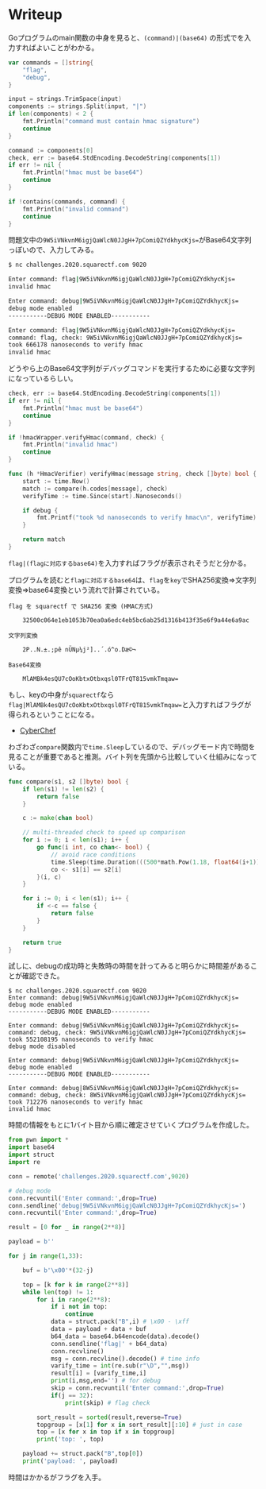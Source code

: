 # Writeup

Goプログラムのmain関数の中身を見ると、`(command)|(base64)` の形式でを入力すればよいことがわかる。

```go
var commands = []string{
	"flag",
	"debug",
}
```

```go
input = strings.TrimSpace(input)
components := strings.Split(input, "|")
if len(components) < 2 {
    fmt.Println("command must contain hmac signature")
    continue
}

command := components[0]
check, err := base64.StdEncoding.DecodeString(components[1])
if err != nil {
    fmt.Println("hmac must be base64")
    continue
}

if !contains(commands, command) {
    fmt.Println("invalid command")
    continue
}
```

問題文中の`9W5iVNkvnM6igjQaWlcN0JJgH+7pComiQZYdkhycKjs=`がBase64文字列っぽいので、入力してみる。

```bash
$ nc challenges.2020.squarectf.com 9020

Enter command: flag|9W5iVNkvnM6igjQaWlcN0JJgH+7pComiQZYdkhycKjs=
invalid hmac

Enter command: debug|9W5iVNkvnM6igjQaWlcN0JJgH+7pComiQZYdkhycKjs=
debug mode enabled
-----------DEBUG MODE ENABLED-----------

Enter command: flag|9W5iVNkvnM6igjQaWlcN0JJgH+7pComiQZYdkhycKjs=
command: flag, check: 9W5iVNkvnM6igjQaWlcN0JJgH+7pComiQZYdkhycKjs=
took 666178 nanoseconds to verify hmac
invalid hmac
```

どうやら上のBase64文字列がデバッグコマンドを実行するために必要な文字列になっているらしい。

```go
check, err := base64.StdEncoding.DecodeString(components[1])
if err != nil {
    fmt.Println("hmac must be base64")
    continue
}

if !hmacWrapper.verifyHmac(command, check) {
    fmt.Println("invalid hmac")
    continue
}
```

```go
func (h *HmacVerifier) verifyHmac(message string, check []byte) bool {
	start := time.Now()
	match := compare(h.codes[message], check)
	verifyTime := time.Since(start).Nanoseconds()

	if debug {
		fmt.Printf("took %d nanoseconds to verify hmac\n", verifyTime)
	}

	return match
}
```

`flag|(flagに対応するbase64)`を入力すればフラグが表示されそうだと分かる。

プログラムを読むと`flagに対応するbase64`は、`flag`を`key`でSHA256変換⇒文字列変換⇒base64変換という流れで計算されている。

```
flag を squarectf で SHA256 変換 (HMAC方式)

    32500c064e1eb1053b70ea0a6edc4eb5bc6ab25d1316b413f35e6f9a44e6a9ac

文字列変換

    2P..N.±.;pê nÜNµ¼j²]..´.ó^o.Dæ©¬

Base64変換

    MlAMBk4esQU7cOoKbtxOtbxqsl0TFrQT815vmkTmqaw=
```

もし、keyの中身が`squarectf`なら`flag|MlAMBk4esQU7cOoKbtxOtbxqsl0TFrQT815vmkTmqaw=`と入力すればフラグが得られるということになる。

* [CyberChef](https://gchq.github.io/CyberChef/#recipe=HMAC(%7B'option':'UTF8','string':'squarectf'%7D,'SHA256')From_Charcode('CRLF',16)To_Base64('A-Za-z0-9%2B/%3D')&input=ZmxhZw)

わざわざ`compare`関数内で`time.Sleep`しているので、デバッグモード内で時間を見ることが重要であると推測。バイト列を先頭から比較していく仕組みになっている。

```go
func compare(s1, s2 []byte) bool {
	if len(s1) != len(s2) {
		return false
	}

	c := make(chan bool)

	// multi-threaded check to speed up comparison
	for i := 0; i < len(s1); i++ {
		go func(i int, co chan<- bool) {
			// avoid race conditions
			time.Sleep(time.Duration(((500*math.Pow(1.18, float64(i+1)))-500)/0.18) * time.Microsecond)
			co <- s1[i] == s2[i]
		}(i, c)
	}

	for i := 0; i < len(s1); i++ {
		if <-c == false {
			return false
		}
	}

	return true
}
```

試しに、debugの成功時と失敗時の時間を計ってみると明らかに時間差があることが確認できた。

```
$ nc challenges.2020.squarectf.com 9020
Enter command: debug|9W5iVNkvnM6igjQaWlcN0JJgH+7pComiQZYdkhycKjs=
debug mode enabled
-----------DEBUG MODE ENABLED-----------

Enter command: debug|9W5iVNkvnM6igjQaWlcN0JJgH+7pComiQZYdkhycKjs=
command: debug, check: 9W5iVNkvnM6igjQaWlcN0JJgH+7pComiQZYdkhycKjs=
took 552108195 nanoseconds to verify hmac
debug mode disabled

Enter command: debug|9W5iVNkvnM6igjQaWlcN0JJgH+7pComiQZYdkhycKjs=
debug mode enabled
-----------DEBUG MODE ENABLED-----------

Enter command: debug|8W5iVNkvnM6igjQaWlcN0JJgH+7pComiQZYdkhycKjs=
command: debug, check: 8W5iVNkvnM6igjQaWlcN0JJgH+7pComiQZYdkhycKjs=
took 712276 nanoseconds to verify hmac
invalid hmac
```

時間の情報をもとに1バイト目から順に確定させていくプログラムを作成した。

```py
from pwn import *
import base64
import struct
import re

conn = remote('challenges.2020.squarectf.com',9020)

# debug mode
conn.recvuntil('Enter command:',drop=True)
conn.sendline('debug|9W5iVNkvnM6igjQaWlcN0JJgH+7pComiQZYdkhycKjs=')
conn.recvuntil('Enter command:',drop=True)

result = [0 for _ in range(2**8)]

payload = b''

for j in range(1,33):

    buf = b'\x00'*(32-j)

    top = [k for k in range(2**8)]
    while len(top) != 1:
        for i in range(2**8):
            if i not in top:
                continue
            data = struct.pack("B",i) # \x00 - \xff
            data = payload + data + buf
            b64_data = base64.b64encode(data).decode()
            conn.sendline('flag|' + b64_data)
            conn.recvline()
            msg = conn.recvline().decode() # time info
            varify_time = int(re.sub(r"\D","",msg)) 
            result[i] = [varify_time,i]
            print(i,msg,end='') # for debug
            skip = conn.recvuntil('Enter command:',drop=True)
            if(j == 32):
                print(skip) # flag check

        sort_result = sorted(result,reverse=True)
        topgroup = [x[1] for x in sort_result][:10] # just in case
        top = [x for x in top if x in topgroup]
        print('top: ', top)

    payload += struct.pack("B",top[0])
    print('payload: ', payload)
```

時間はかかるがフラグを入手。

<!-- flag{d1d_u_t4k3_the_71me_t0_appr3c14t3_my_c0mm4nd5} -->